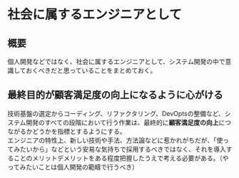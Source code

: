 # 社会に属するエンジニアとして

## 概要

個人開発などではなく、社会に属するエンジニアとして、システム開発の中で意識しておくべきだと思っていることをまとめておく。

## 最終目的が顧客満足度の向上になるように心がける

技術基盤の選定からコーディング、リファクタリング、DevOptsの整備など、システム開発のすべての段階において行う作業は、最終的に**顧客満足度の向上**につながるかどうかを指標とするようにする。  
エンジニアの特性上、新しい技術や手法、方法論などに惹かれがちだが、「使ってみたいから」などという安易な気持ちで採用するべきではなく、それを導入することのメリットデメリットをある程度把握したうえで考える必要がある。（やってみたいことは個人開発の範疇で行うべき）
